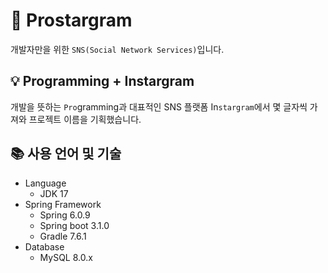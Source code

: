 # 🌠 Prostargram
개발자만을 위한 ```SNS(Social Network Services)```입니다.

## 💡 Programming + Instargram
개발을 뜻하는 ```Pro```gramming과 대표적인 SNS 플랫폼 In```stargram```에서 몇 글자씩 가져와 프로젝트 이름을 기획했습니다.

## 📚 사용 언어 및 기술
- Language
  - JDK 17
- Spring Framework
  - Spring 6.0.9
  - Spring boot 3.1.0
  - Gradle 7.6.1
- Database
  - MySQL 8.0.x
